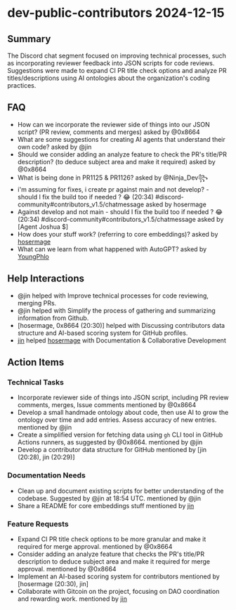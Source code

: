 # dev-public-contributors 2024-12-15

## Summary
The Discord chat segment focused on improving technical processes, such as incorporating reviewer feedback into JSON scripts for code reviews. Suggestions were made to expand CI PR title check options and analyze PR titles/descriptions using AI ontologies about the organization's coding practices.

## FAQ
- How can we incorporate the reviewer side of things into our JSON script? (PR review, comments and merges) asked by @0x8664
- What are some suggestions for creating AI agents that understand their own code? asked by @jin
- Should we consider adding an analyze feature to check the PR's title/PR description? (to deduce subject area and make it required) asked by @0x8664
- What is being done in PR1125 & PR1126? asked by @Ninja_Dev꧂
- i'm assuming for fixes, i create pr against main and not develop? - should I fix the build too if needed ? 😂 (20:34) #discord-community#contributors_v1.5/chatmessage asked by hosermage
- Against develop and not main - should I fix the build too if needed ? 😂 (20:34) #discord-community#contributors_v1.5/chatmessage asked by [Agent Joshua $]
- How does your stuff work? (referring to core embeddings)? asked by [hosermage](20:31)
- What can we learn from what happened with AutoGPT? asked by [YoungPhlo](21:21)

## Help Interactions
- @jin helped  with Improve technical processes for code reviewing, merging PRs.
- @jin helped  with Simplify the process of gathering and summarizing information from Github.
- [hosermage, 0x8664 (20:30)] helped with Discussing contributors data structure and AI-based scoring system for GitHub profiles.
- [jin](20:31) helped [hosermage](20:35) with Documentation & Collaborative Development

## Action Items

### Technical Tasks
- Incorporate reviewer side of things into JSON script, including PR review comments, merges, Issue comments mentioned by @0x8664
- Develop a small handmade ontology about code, then use AI to grow the ontology over time and add entries. Assess accuracy of new entries. mentioned by @jin
- Create a simplified version for fetching data using `gh` CLI tool in GitHub Actions runners, as suggested by @0x8664. mentioned by @jin
- Develop a contributor data structure for GitHub mentioned by [jin (20:28), jin (20:29)]

### Documentation Needs
- Clean up and document existing scripts for better understanding of the codebase. Suggested by @jin at 18:54 UTC. mentioned by @jin
- Share a README for core embeddings stuff mentioned by [jin](20:31)

### Feature Requests
- Expand CI PR title check options to be more granular and make it required for merge approval. mentioned by @0x8664
- Consider adding an analyze feature that checks the PR's title/PR description to deduce subject area and make it required for merge approval. mentioned by @0x8664
- Implement an AI-based scoring system for contributors mentioned by [hosermage (20:30), jin]
- Collaborate with Gitcoin on the project, focusing on DAO coordination and rewarding work. mentioned by [jin](20:35)
